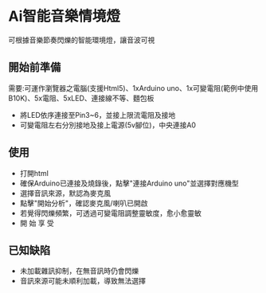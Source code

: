 # Ai智能音樂情境燈
可根據音樂節奏閃爍的智能環境燈，讓音波可視
## 開始前準備
需要:可運作瀏覽器之電腦(支援Html5)、1xArduino uno、1x可變電阻(範例中使用B10K)、5x電阻、5xLED、連接線不等、麵包板
* 將LED依序連接至Pin3~6，並接上限流電阻及接地
* 可變電阻左右分別接地及接上電源(5v腳位)，中央連接A0
## 使用
* 打開html
* 確保Arduino已連接及燒錄後，點擊"連接Arduino uno"並選擇對應機型
* 選擇音訊來源，默認為麥克風
* 點擊"開始分析"，確認麥克風/喇叭已開啟
* 若覺得閃爍頻繁，可透過可變電阻調整靈敏度，愈小愈靈敏
* 開 始 享 受
## 已知缺陷
* 未加載雜訊抑制，在無音訊時仍會閃爍
* 音訊來源可能未順利加載，導致無法選擇
